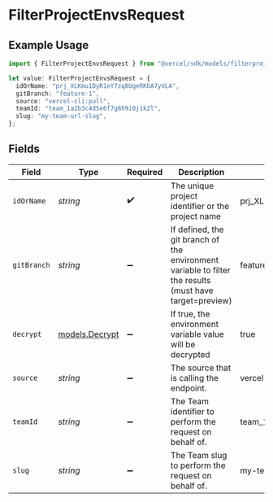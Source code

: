 # FilterProjectEnvsRequest

## Example Usage

```typescript
import { FilterProjectEnvsRequest } from "@vercel/sdk/models/filterprojectenvsop.js";

let value: FilterProjectEnvsRequest = {
  idOrName: "prj_XLKmu1DyR1eY7zq8UgeRKbA7yVLA",
  gitBranch: "feature-1",
  source: "vercel-cli:pull",
  teamId: "team_1a2b3c4d5e6f7g8h9i0j1k2l",
  slug: "my-team-url-slug",
};
```

## Fields

| Field                                                                                                   | Type                                                                                                    | Required                                                                                                | Description                                                                                             | Example                                                                                                 |
| ------------------------------------------------------------------------------------------------------- | ------------------------------------------------------------------------------------------------------- | ------------------------------------------------------------------------------------------------------- | ------------------------------------------------------------------------------------------------------- | ------------------------------------------------------------------------------------------------------- |
| `idOrName`                                                                                              | *string*                                                                                                | :heavy_check_mark:                                                                                      | The unique project identifier or the project name                                                       | prj_XLKmu1DyR1eY7zq8UgeRKbA7yVLA                                                                        |
| `gitBranch`                                                                                             | *string*                                                                                                | :heavy_minus_sign:                                                                                      | If defined, the git branch of the environment variable to filter the results (must have target=preview) | feature-1                                                                                               |
| `decrypt`                                                                                               | [models.Decrypt](../models/decrypt.md)                                                                  | :heavy_minus_sign:                                                                                      | If true, the environment variable value will be decrypted                                               | true                                                                                                    |
| `source`                                                                                                | *string*                                                                                                | :heavy_minus_sign:                                                                                      | The source that is calling the endpoint.                                                                | vercel-cli:pull                                                                                         |
| `teamId`                                                                                                | *string*                                                                                                | :heavy_minus_sign:                                                                                      | The Team identifier to perform the request on behalf of.                                                | team_1a2b3c4d5e6f7g8h9i0j1k2l                                                                           |
| `slug`                                                                                                  | *string*                                                                                                | :heavy_minus_sign:                                                                                      | The Team slug to perform the request on behalf of.                                                      | my-team-url-slug                                                                                        |